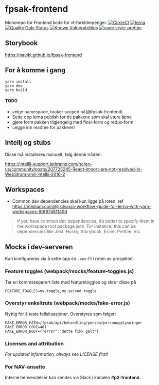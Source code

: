 # fpsak-frontend
Monorepo for Frontend kode for vl-foreldrepenger.
[![CircleCI](https://circleci.com/gh/navikt/fpsak-frontend/tree/master.svg?style=svg)](https://circleci.com/gh/navikt/fpsak-frontend/tree/master)
[![lerna](https://img.shields.io/badge/maintained%20with-lerna-cc00ff.svg)](https://lernajs.io/)
[![Quality Gate Status](https://sonarcloud.io/api/project_badges/measure?project=navikt_fpsak-frontend&metric=alert_status)](https://sonarcloud.io/dashboard?id=navikt_fpsak-frontend)
[![Known Vulnerabilities](https://snyk.io/test/github/navikt/fpsak-frontend/badge.svg)](https://snyk.io/test/github/navikt/fpsak-frontend)
[![code style: prettier](https://img.shields.io/badge/code_style-prettier-ff69b4.svg?style=flat-square)](https://github.com/prettier/prettier)

## Storybook
https://navikt.github.io/fpsak-frontend

## For å komme i gang
````
yarn install
yarn dev
yarn build
````

#### TODO
* velge namespace, bruker scoped nå(@fpsak-frontend)
* Sette opp lerna publish for de pakkene som skal være åpne
* gjøre form pakken tilgjengelig med final-form og redux-form
* Legge inn readme for pakkene!

## Intellj og stubs
Disse må installeres manuelt, følg denne tråden:

https://intellij-support.jetbrains.com/hc/en-us/community/posts/207725245-React-import-are-not-resolved-in-WebStrom-and-Intellij-2016-2

## Workspaces
* Common dev dependencies skal kun ligge på roten. ref
https://medium.com/@jsilvax/a-workflow-guide-for-lerna-with-yarn-workspaces-60f97481149d
>If you have common dev dependencies, it’s better to specify them in the workspace root package.json.
>For instance, this can be dependencies like Jest, Husky, Storybook, Eslint, Prettier, etc.

## Mocks i dev-serveren
Kan konfigureres via å sette opp en `.env`-fil i roten av prosjektet.
### Feature toggles (webpack/mocks/feature-toggles.js)
Tar en kommaseparert liste med featuretoggles og skrur disse på
```
FEATURE_TOGGLES=my.toggle,my.second.toggle
```

### Overstyr enkeltrute (webpack/mocks/fake-error.js)
Nyttig for å teste feilsituasjoner. Overstyres som følger:
```
FAKE_ERROR_PATH=/fpsak/api/behandling/person/personopplysninger
FAKE_ERROR_CODE=401
FAKE_ERROR_BODY={"error":"dette fikk galt"}
```

### Licenses and attribution
*For updated information, always see LICENSE first!*

### For NAV-ansatte
Interne henvendelser kan sendes via Slack i kanalen **#p2-frontend**.


